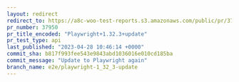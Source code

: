 ```yaml
---
layout: redirect
redirect_to: https://a8c-woo-test-reports.s3.amazonaws.com/public/pr/37950/api/index.html
pr_number: 37950
pr_title_encoded: "Playwright+1.32.3+update"
pr_test_type: api
last_published: "2023-04-28 10:46:14 +0000"
commit_sha: b817f993fee543e9843abd1036016e010cd185ba
commit_message: "Update to Playwright again"
branch_name: e2e/playwright-1_32_3-update
---
```

